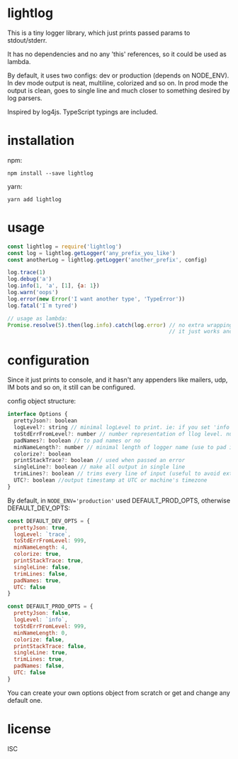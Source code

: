 # lightlog

This is a tiny logger library, which just prints passed params to stdout/stderr.

It has no dependencies and no any 'this' references, so it could be used as lambda.

By default, it uses two configs: dev or production (depends on NODE_ENV). In dev mode output is neat, multiline, colorized and so on. In prod mode the output is clean, goes to single line and much closer to something desired by log parsers.

Inspired by log4js. TypeScript typings are included.

# installation
npm:
```
npm install --save lightlog
```

yarn:
```
yarn add lightlog
```

# usage
```js
const lightlog = require('lightlog')
const log = lightlog.getLogger('any_prefix_you_like')
const anotherLog = lightlog.getLogger('another_prefix', config)

log.trace(1)
log.debug('a')
log.info(1, 'a', [1], {a: 1})
log.warn('oops')
log.error(new Error('I want another type', 'TypeError'))
log.fatal('I`m tyred')

// usage as lambda:
Promise.resolve(5).then(log.info).catch(log.error) // no extra wrappings.
                                                   // it just works and just prints what you want.
```

# configuration
Since it just prints to console, and it hasn't any appenders like mailers, udp, IM bots and so on, it still can be configured.

config object structure:
```js
interface Options {
  prettyJson?: boolean
  logLevel?: string // minimal logLevel to print. ie: if you set 'info', log.trace and log.debug won't work. default: '
  toStdErrFromLevel?: number // number representation of llog level. number is chosen to be able get level higher than any levels and set all output to stdout. default: 999
  padNames?: boolean // to pad names or no
  minNameLength?: number // minimal length of logger name (use to pad it with spaces for neat output)
  colorize?: boolean
  printStackTrace?: boolean // used when passed an error
  singleLine?: boolean // make all output in single line
  trimLines?: boolean // trims every line of input (useful to avoid extra spacings in error stack)
  UTC?: boolean //output timestamp at UTC or machine's timezone
}
```

By default, in `NODE_ENV='production'` used DEFAULT_PROD_OPTS, otherwise DEFAULT_DEV_OPTS:

```js
const DEFAULT_DEV_OPTS = {
  prettyJson: true,
  logLevel: `trace`,
  toStdErrFromLevel: 999,
  minNameLength: 4,
  colorize: true,
  printStackTrace: true,
  singleLine: false,
  trimLines: false,
  padNames: true,
  UTC: false
}
```

```js
const DEFAULT_PROD_OPTS = {
  prettyJson: false,
  logLevel: `info`,
  toStdErrFromLevel: 999,
  minNameLength: 0,
  colorize: false,
  printStackTrace: false,
  singleLine: true,
  trimLines: true,
  padNames: false,
  UTC: false
}
```

You can create your own options object from scratch or get and change any default one.

# license
ISC
